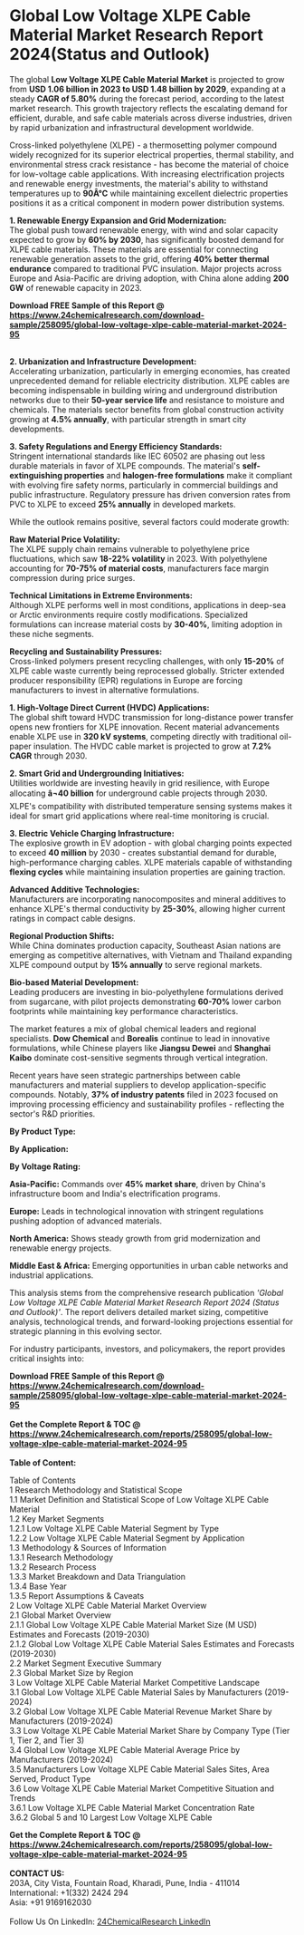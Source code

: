 <h1>Global Low Voltage XLPE Cable Material Market Research Report 2024(Status and Outlook)</h1><p>The global <strong>Low Voltage XLPE Cable Material Market</strong> is projected to grow from <strong>USD 1.06 billion in 2023 to USD 1.48 billion by 2029</strong>, expanding at a steady <strong>CAGR of 5.80%</strong> during the forecast period, according to the latest market research. This growth trajectory reflects the escalating demand for efficient, durable, and safe cable materials across diverse industries, driven by rapid urbanization and infrastructural development worldwide.</p><p>Cross-linked polyethylene (XLPE) - a thermosetting polymer compound widely recognized for its superior electrical properties, thermal stability, and environmental stress crack resistance - has become the material of choice for low-voltage cable applications. With increasing electrification projects and renewable energy investments, the material's ability to withstand temperatures up to <strong>90Â°C</strong> while maintaining excellent dielectric properties positions it as a critical component in modern power distribution systems.</p><p><strong>1. Renewable Energy Expansion and Grid Modernization:</strong><br>
The global push toward renewable energy, with wind and solar capacity expected to grow by <strong>60% by 2030</strong>, has significantly boosted demand for XLPE cable materials. These materials are essential for connecting renewable generation assets to the grid, offering <strong>40% better thermal endurance</strong> compared to traditional PVC insulation. Major projects across Europe and Asia-Pacific are driving adoption, with China alone adding <strong>200 GW</strong> of renewable capacity in 2023.</p><div><b>Download FREE Sample of this Report @ 
            <a href="https://www.24chemicalresearch.com/download-sample/258095/global-low-voltage-xlpe-cable-material-market-2024-95">
            https://www.24chemicalresearch.com/download-sample/258095/global-low-voltage-xlpe-cable-material-market-2024-95</a></b></div><br><p><strong>2. Urbanization and Infrastructure Development:</strong><br>
Accelerating urbanization, particularly in emerging economies, has created unprecedented demand for reliable electricity distribution. XLPE cables are becoming indispensable in building wiring and underground distribution networks due to their <strong>50-year service life</strong> and resistance to moisture and chemicals. The materials sector benefits from global construction activity growing at <strong>4.5% annually</strong>, with particular strength in smart city developments.</p><p><strong>3. Safety Regulations and Energy Efficiency Standards:</strong><br>
Stringent international standards like IEC 60502 are phasing out less durable materials in favor of XLPE compounds. The material's <strong>self-extinguishing properties</strong> and <strong>halogen-free formulations</strong> make it compliant with evolving fire safety norms, particularly in commercial buildings and public infrastructure. Regulatory pressure has driven conversion rates from PVC to XLPE to exceed <strong>25% annually</strong> in developed markets.</p><p>While the outlook remains positive, several factors could moderate growth:</p><p><strong>Raw Material Price Volatility:</strong><br>
    The XLPE supply chain remains vulnerable to polyethylene price fluctuations, which saw <strong>18-22% volatility</strong> in 2023. With polyethylene accounting for <strong>70-75% of material costs</strong>, manufacturers face margin compression during price surges.</p><p><strong>Technical Limitations in Extreme Environments:</strong><br>
    Although XLPE performs well in most conditions, applications in deep-sea or Arctic environments require costly modifications. Specialized formulations can increase material costs by <strong>30-40%</strong>, limiting adoption in these niche segments.</p><p><strong>Recycling and Sustainability Pressures:</strong><br>
    Cross-linked polymers present recycling challenges, with only <strong>15-20%</strong> of XLPE cable waste currently being reprocessed globally. Stricter extended producer responsibility (EPR) regulations in Europe are forcing manufacturers to invest in alternative formulations.</p><p><strong>1. High-Voltage Direct Current (HVDC) Applications:</strong><br>
The global shift toward HVDC transmission for long-distance power transfer opens new frontiers for XLPE innovation. Recent material advancements enable XLPE use in <strong>320 kV systems</strong>, competing directly with traditional oil-paper insulation. The HVDC cable market is projected to grow at <strong>7.2% CAGR</strong> through 2030.</p><p><strong>2. Smart Grid and Undergrounding Initiatives:</strong><br>
Utilities worldwide are investing heavily in grid resilience, with Europe allocating <strong>â¬40 billion</strong> for underground cable projects through 2030. XLPE's compatibility with distributed temperature sensing systems makes it ideal for smart grid applications where real-time monitoring is crucial.</p><p><strong>3. Electric Vehicle Charging Infrastructure:</strong><br>
The explosive growth in EV adoption - with global charging points expected to exceed <strong>40 million</strong> by 2030 - creates substantial demand for durable, high-performance charging cables. XLPE materials capable of withstanding <strong>flexing cycles</strong> while maintaining insulation properties are gaining traction.</p><p><strong>Advanced Additive Technologies:</strong><br>
    Manufacturers are incorporating nanocomposites and mineral additives to enhance XLPE's thermal conductivity by <strong>25-30%</strong>, allowing higher current ratings in compact cable designs.</p><p><strong>Regional Production Shifts:</strong><br>
    While China dominates production capacity, Southeast Asian nations are emerging as competitive alternatives, with Vietnam and Thailand expanding XLPE compound output by <strong>15% annually</strong> to serve regional markets.</p><p><strong>Bio-based Material Development:</strong><br>
    Leading producers are investing in bio-polyethylene formulations derived from sugarcane, with pilot projects demonstrating <strong>60-70%</strong> lower carbon footprints while maintaining key performance characteristics.</p><p>The market features a mix of global chemical leaders and regional specialists. <strong>Dow Chemical</strong> and <strong>Borealis</strong> continue to lead in innovative formulations, while Chinese players like <strong>Jiangsu Dewei</strong> and <strong>Shanghai Kaibo</strong> dominate cost-sensitive segments through vertical integration.</p><p>Recent years have seen strategic partnerships between cable manufacturers and material suppliers to develop application-specific compounds. Notably, <strong>37% of industry patents</strong> filed in 2023 focused on improving processing efficiency and sustainability profiles - reflecting the sector's R&amp;D priorities.</p><p><strong>By Product Type:</strong></p><p><strong>By Application:</strong></p><p><strong>By Voltage Rating:</strong></p><p><strong>Asia-Pacific:</strong> Commands over <strong>45% market share</strong>, driven by China's infrastructure boom and India's electrification programs.</p><p><strong>Europe:</strong> Leads in technological innovation with stringent regulations pushing adoption of advanced materials.</p><p><strong>North America:</strong> Shows steady growth from grid modernization and renewable energy projects.</p><p><strong>Middle East &amp; Africa:</strong> Emerging opportunities in urban cable networks and industrial applications.</p><p>This analysis stems from the comprehensive research publication <em>'Global Low Voltage XLPE Cable Material Market Research Report 2024 (Status and Outlook)'</em>. The report delivers detailed market sizing, competitive analysis, technological trends, and forward-looking projections essential for strategic planning in this evolving sector.</p><p>For industry participants, investors, and policymakers, the report provides critical insights into:</p><div><b>Download FREE Sample of this Report @ 
            <a href="https://www.24chemicalresearch.com/download-sample/258095/global-low-voltage-xlpe-cable-material-market-2024-95">
            https://www.24chemicalresearch.com/download-sample/258095/global-low-voltage-xlpe-cable-material-market-2024-95</a></b></div><br><div><b>Get the Complete Report & TOC @ 
            <a href="https://www.24chemicalresearch.com/reports/258095/global-low-voltage-xlpe-cable-material-market-2024-95">
            https://www.24chemicalresearch.com/reports/258095/global-low-voltage-xlpe-cable-material-market-2024-95</a></b></div><br>
            <b>Table of Content:</b><p>Table of Contents<br />
1 Research Methodology and Statistical Scope<br />
1.1 Market Definition and Statistical Scope of Low Voltage XLPE Cable Material<br />
1.2 Key Market Segments<br />
1.2.1 Low Voltage XLPE Cable Material Segment by Type<br />
1.2.2 Low Voltage XLPE Cable Material Segment by Application<br />
1.3 Methodology & Sources of Information<br />
1.3.1 Research Methodology<br />
1.3.2 Research Process<br />
1.3.3 Market Breakdown and Data Triangulation<br />
1.3.4 Base Year<br />
1.3.5 Report Assumptions & Caveats<br />
2 Low Voltage XLPE Cable Material Market Overview<br />
2.1 Global Market Overview<br />
2.1.1 Global Low Voltage XLPE Cable Material Market Size (M USD) Estimates and Forecasts (2019-2030)<br />
2.1.2 Global Low Voltage XLPE Cable Material Sales Estimates and Forecasts (2019-2030)<br />
2.2 Market Segment Executive Summary<br />
2.3 Global Market Size by Region<br />
3 Low Voltage XLPE Cable Material Market Competitive Landscape<br />
3.1 Global Low Voltage XLPE Cable Material Sales by Manufacturers (2019-2024)<br />
3.2 Global Low Voltage XLPE Cable Material Revenue Market Share by Manufacturers (2019-2024)<br />
3.3 Low Voltage XLPE Cable Material Market Share by Company Type (Tier 1, Tier 2, and Tier 3)<br />
3.4 Global Low Voltage XLPE Cable Material Average Price by Manufacturers (2019-2024)<br />
3.5 Manufacturers Low Voltage XLPE Cable Material Sales Sites, Area Served, Product Type<br />
3.6 Low Voltage XLPE Cable Material Market Competitive Situation and Trends<br />
3.6.1 Low Voltage XLPE Cable Material Market Concentration Rate<br />
3.6.2 Global 5 and 10 Largest Low Voltage XLPE Cable </p><div><b>Get the Complete Report & TOC @ 
            <a href="https://www.24chemicalresearch.com/reports/258095/global-low-voltage-xlpe-cable-material-market-2024-95">
            https://www.24chemicalresearch.com/reports/258095/global-low-voltage-xlpe-cable-material-market-2024-95</a></b></div><br><b>CONTACT US:</b><br>
            203A, City Vista, Fountain Road, Kharadi, Pune, India - 411014<br>
            International: +1(332) 2424 294<br>
            Asia: +91 9169162030 <br><br>
            Follow Us On LinkedIn: <a href="https://www.linkedin.com/company/24chemicalresearch/">24ChemicalResearch LinkedIn</a>